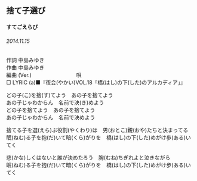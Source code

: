 ## 捨て子選び
#### すてごえらび
###### 2014.11.15


作詞     中島みゆき　　　　　   
作曲      中島みゆき  　　　   
編曲 (Ver.) 　　　　　　　　
唄  　　    
□ LYRIC (a)■『夜会(やかい)VOL.18「橋(はし)の下(した)のアルカディア」』  

どの子(こ)を捨(す)てよう　あの子を捨てよう  
あの子じゃわからん　名前で決(き)めよう  
どの子を捨てよう　あの子を捨てよう  
あの子じゃわからん　名前で決めよう  
  
捨てる子を選(えら)ぶ役割(やくわり)は　男(おとこ)親(おや)たちと決まってる  
眠(ねむ)る子を抱(だ)いて暗(くら)がりを　橋(はし)の下(した)めがけ歩(ある)いてく  
  
悲(かな)しくはないと誰が決めたろう　胸(むね)ちぎれよと泣きながら  
眠(ねむ)る子を抱(だ)いて暗(くら)がりを　橋(はし)の下(した)めがけ歩(ある)いてく  